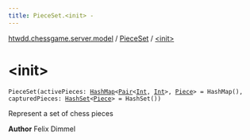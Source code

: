```yaml
---
title: PieceSet.<init> - 
---
```


[htwdd.chessgame.server.model](../index.html) / [PieceSet](index.html) / [&lt;init&gt;](./-init-.html)

# &lt;init&gt;

`PieceSet(activePieces: `[`HashMap`](https://kotlinlang.org/api/latest/jvm/stdlib/kotlin.collections/-hash-map/index.html)`<`[`Pair`](https://kotlinlang.org/api/latest/jvm/stdlib/kotlin/-pair/index.html)`<`[`Int`](https://kotlinlang.org/api/latest/jvm/stdlib/kotlin/-int/index.html)`, `[`Int`](https://kotlinlang.org/api/latest/jvm/stdlib/kotlin/-int/index.html)`>, `[`Piece`](../-piece/index.html)`> = HashMap(), capturedPieces: `[`HashSet`](https://kotlinlang.org/api/latest/jvm/stdlib/kotlin.collections/-hash-set/index.html)`<`[`Piece`](../-piece/index.html)`> = HashSet())`

Represent a set of chess pieces

**Author**
Felix Dimmel


